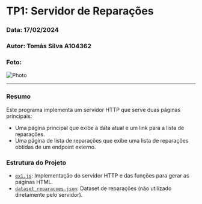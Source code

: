 # TP1: Servidor de Reparações

### Data: 17/02/2024
### Autor: Tomás Silva A104362
### Foto:
![Photo](../Photo.png)

---

### Resumo
Este programa implementa um servidor HTTP que serve duas páginas principais:

- Uma página principal que exibe a data atual e um link para a lista de reparações.
- Uma página de lista de reparações que exibe uma lista de reparações obtidas de um endpoint externo.

### Estrutura do Projeto

- [`ex1.js`](ex1.js): Implementação do servidor HTTP e das funções para gerar as páginas HTML.
- [`dataset_reparacoes.json`](dataset_reparacoes.json): Dataset de reparações (não utilizado diretamente pelo servidor).
